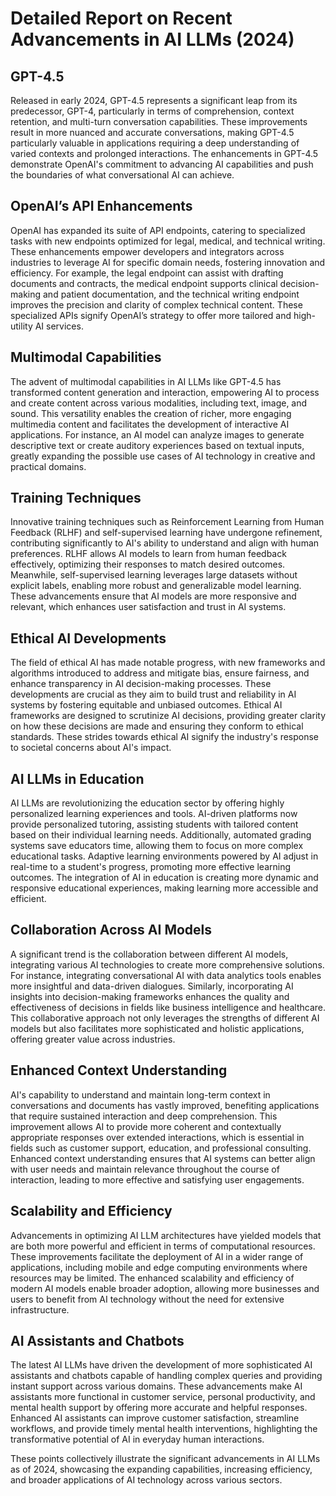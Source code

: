 # Detailed Report on Recent Advancements in AI LLMs (2024)

## GPT-4.5
Released in early 2024, GPT-4.5 represents a significant leap from its predecessor, GPT-4, particularly in terms of comprehension, context retention, and multi-turn conversation capabilities. These improvements result in more nuanced and accurate conversations, making GPT-4.5 particularly valuable in applications requiring a deep understanding of varied contexts and prolonged interactions. The enhancements in GPT-4.5 demonstrate OpenAI's commitment to advancing AI capabilities and push the boundaries of what conversational AI can achieve.

## OpenAI’s API Enhancements
OpenAI has expanded its suite of API endpoints, catering to specialized tasks with new endpoints optimized for legal, medical, and technical writing. These enhancements empower developers and integrators across industries to leverage AI for specific domain needs, fostering innovation and efficiency. For example, the legal endpoint can assist with drafting documents and contracts, the medical endpoint supports clinical decision-making and patient documentation, and the technical writing endpoint improves the precision and clarity of complex technical content. These specialized APIs signify OpenAI’s strategy to offer more tailored and high-utility AI services.

## Multimodal Capabilities
The advent of multimodal capabilities in AI LLMs like GPT-4.5 has transformed content generation and interaction, empowering AI to process and create content across various modalities, including text, image, and sound. This versatility enables the creation of richer, more engaging multimedia content and facilitates the development of interactive AI applications. For instance, an AI model can analyze images to generate descriptive text or create auditory experiences based on textual inputs, greatly expanding the possible use cases of AI technology in creative and practical domains.

## Training Techniques
Innovative training techniques such as Reinforcement Learning from Human Feedback (RLHF) and self-supervised learning have undergone refinement, contributing significantly to AI's ability to understand and align with human preferences. RLHF allows AI models to learn from human feedback effectively, optimizing their responses to match desired outcomes. Meanwhile, self-supervised learning leverages large datasets without explicit labels, enabling more robust and generalizable model learning. These advancements ensure that AI models are more responsive and relevant, which enhances user satisfaction and trust in AI systems.

## Ethical AI Developments
The field of ethical AI has made notable progress, with new frameworks and algorithms introduced to address and mitigate bias, ensure fairness, and enhance transparency in AI decision-making processes. These developments are crucial as they aim to build trust and reliability in AI systems by fostering equitable and unbiased outcomes. Ethical AI frameworks are designed to scrutinize AI decisions, providing greater clarity on how these decisions are made and ensuring they conform to ethical standards. These strides towards ethical AI signify the industry's response to societal concerns about AI's impact.

## AI LLMs in Education
AI LLMs are revolutionizing the education sector by offering highly personalized learning experiences and tools. AI-driven platforms now provide personalized tutoring, assisting students with tailored content based on their individual learning needs. Additionally, automated grading systems save educators time, allowing them to focus on more complex educational tasks. Adaptive learning environments powered by AI adjust in real-time to a student's progress, promoting more effective learning outcomes. The integration of AI in education is creating more dynamic and responsive educational experiences, making learning more accessible and efficient.

## Collaboration Across AI Models
A significant trend is the collaboration between different AI models, integrating various AI technologies to create more comprehensive solutions. For instance, integrating conversational AI with data analytics tools enables more insightful and data-driven dialogues. Similarly, incorporating AI insights into decision-making frameworks enhances the quality and effectiveness of decisions in fields like business intelligence and healthcare. This collaborative approach not only leverages the strengths of different AI models but also facilitates more sophisticated and holistic applications, offering greater value across industries.

## Enhanced Context Understanding
AI's capability to understand and maintain long-term context in conversations and documents has vastly improved, benefiting applications that require sustained interaction and deep comprehension. This improvement allows AI to provide more coherent and contextually appropriate responses over extended interactions, which is essential in fields such as customer support, education, and professional consulting. Enhanced context understanding ensures that AI systems can better align with user needs and maintain relevance throughout the course of interaction, leading to more effective and satisfying user engagements.

## Scalability and Efficiency
Advancements in optimizing AI LLM architectures have yielded models that are both more powerful and efficient in terms of computational resources. These improvements facilitate the deployment of AI in a wider range of applications, including mobile and edge computing environments where resources may be limited. The enhanced scalability and efficiency of modern AI models enable broader adoption, allowing more businesses and users to benefit from AI technology without the need for extensive infrastructure.

## AI Assistants and Chatbots
The latest AI LLMs have driven the development of more sophisticated AI assistants and chatbots capable of handling complex queries and providing instant support across various domains. These advancements make AI assistants more functional in customer service, personal productivity, and mental health support by offering more accurate and helpful responses. Enhanced AI assistants can improve customer satisfaction, streamline workflows, and provide timely mental health interventions, highlighting the transformative potential of AI in everyday human interactions.

These points collectively illustrate the significant advancements in AI LLMs as of 2024, showcasing the expanding capabilities, increasing efficiency, and broader applications of AI technology across various sectors.